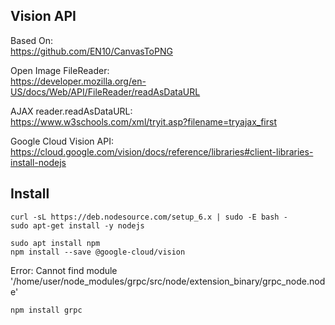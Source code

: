 Vision API
-

Based On:   
https://github.com/EN10/CanvasToPNG 

Open Image FileReader:  
https://developer.mozilla.org/en-US/docs/Web/API/FileReader/readAsDataURL

AJAX    reader.readAsDataURL:   
https://www.w3schools.com/xml/tryit.asp?filename=tryajax_first

Google Cloud Vision API:    
https://cloud.google.com/vision/docs/reference/libraries#client-libraries-install-nodejs

Install
-
    curl -sL https://deb.nodesource.com/setup_6.x | sudo -E bash -
    sudo apt-get install -y nodejs
    
    sudo apt install npm
    npm install --save @google-cloud/vision

Error: Cannot find module 
'/home/user/node_modules/grpc/src/node/extension_binary/grpc_node.node'

    npm install grpc
